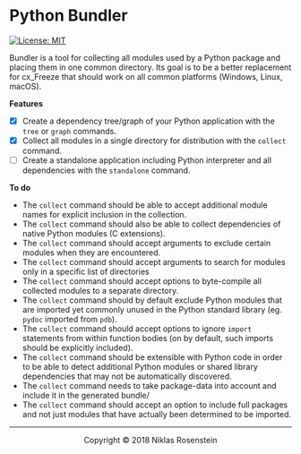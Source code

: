 # Python Bundler

[![License: MIT](https://img.shields.io/badge/License-MIT-yellow.svg)](https://opensource.org/licenses/MIT)

Bundler is a tool for collecting all modules used by a Python package and
placing them in one common directory. Its goal is to be a better replacement
for cx_Freeze that should work on all common platforms (Windows, Linux, macOS).

__Features__

* [x] Create a dependency tree/graph of your Python application with
  the `tree` or `graph` commands.
* [x] Collect all modules in a single directory for distribution with the
  `collect` command.
* [ ] Create a standalone application including Python interpreter and all
  dependencies with the `standalone` command.

__To do__

* The `collect` command should be able to accept additional module names for
  explicit inclusion in the collection.
* The `collect` command should also be able to collect dependencies of native
  Python modules (C extensions).
* The `collect` command should accept arguments to exclude certain modules
  when they are encountered.
* The `collect` command should accept arguments to search for modules only
  in a specific list of directories
* The `collect` command should accept options to byte-compile all collected
  modules to a separate directory.
* The `collect` command should by default exclude Python modules that are
  imported yet commonly unused in the Python standard library (eg. `pydoc`
  imported from `pdb`).
* The `collect` command should accept options to ignore `import` statements
  from within function bodies (on by default, such imports should be
  explicitly included).
* The `collect` command should be extensible with Python code in order to
  be able to detect additional Python modules or shared library dependencies
  that may not be automatically discovered.
* The `collect` command needs to take package-data into account and include
  it in the generated bundle/
* The `collect` command should accept an option to include full packages
  and not just modules that have actually been determined to be imported.

---

<p align="center">Copyright &copy; 2018 Niklas Rosenstein</p>
